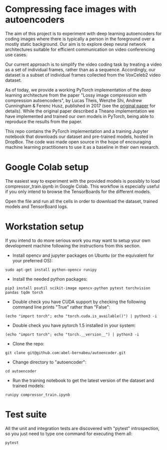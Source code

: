 # Compressing face images with autoencoders

The aim of this project is to experiment with deep learning autoencoders for coding images where there is typically a person in the foreground over a mostly static background. Our aim is to explore deep neural network architectures suitable for efficient communication on video conferencing use cases.

Our current approach is to simplify the video coding task by treating a video as a set of individual frames, rather than as a sequence. Accordingly, our dataset is a subset of individual frames collected from the VoxCeleb2 video dataset.

As of today, we provide a working PyTorch implementation of the deep learning architecture from the paper "Lossy image compression with compression autoencoders", by Lucas Theis, Wenzhe Shi, Andrew Cunningham & Ferenc Husz, published in 2017 (see the [original paper](https://arxiv.org/pdf/1703.00395v1.pdf) for details). While the original paper described a Theano implementation we have implemented and trained our own models in PyTorch, being able to reproduce the results from the paper.

This repo contains the PyTorch implementation and a training Jupyter notebook that downloads our dataset and pre-trained models, hosted in DropBox. The code was made open source in the hope of encouraging machine learning practitioners to use it as a baseline in their own research.

# Google Colab setup

The easiest way to experiment with the provided models is possibly to load compressor_train.ipynb in Google Colab. This workflow is especially useful if you only intend to browse the TensorBoards for the different models.

Open the file and run all the cells in order to download the dataset, trained models and TensorBoard logs.

# Workstation setup

If you intend to do more serious work you may want to setup your own development machine following the instructions from this section.

- Install opencv and jupyter packages on Ubuntu (or the equivalent for your preferred OS):

`sudo apt-get install python-opencv runipy`

- Install the needed python packages:

`pip3 install psutil scikit-image opencv-python pytest torchvision pandas tqdm torch`

- Double check you have CUDA support by checking the following command line prints "True" rather than "False":

`(echo "import torch"; echo "torch.cuda.is_available()") | python3 -i`

- Double check you have pytorch 1.5 installed in your system:

`(echo "import torch"; echo "torch.__version__") | python3 -i`

- Clone the repo:

`git clone git@github.com:abel-bernabeu/autoencoder.git`

- Change directory to "autoencoder":

`cd autoencoder`

- Run the training notebook to get the latest version of the dataset and trained models:

`runipy compressor_train.ipynb`

# Test suite

All the unit and integration tests are discovered with "pytest" introspection, so you just need to type one command for executing them all:

`pytest`
